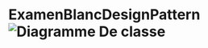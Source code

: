 # ExamenBlancDesignPattern![Diagramme De classe](https://user-images.githubusercontent.com/85801662/198577028-5c217fae-00cf-4bc0-95de-7c98c4ddd3e0.jpg)

